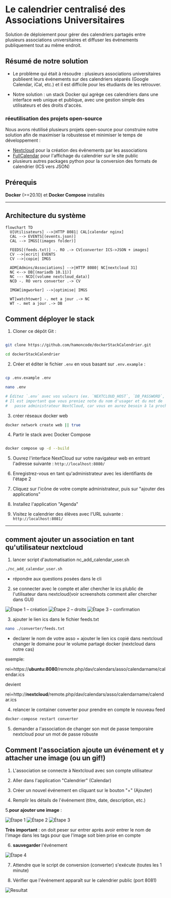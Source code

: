 # Le calendrier centralisé des Associations Universitaires

Solution de déploiement pour gérer des calendriers partagés entre plusieurs associations universitaires et diffuser les événements publiquement tout au même endroit.

## Résumé de notre solution

- Le problème qui était à résoudre : plusieurs associations universitaires publieent leurs événements sur des calendriers séparés (Google Calendar, iCal, etc.) et il est difficile pour les étudiants de les retrouver.

- Notre solution : un stack Docker qui agrège ces calendriers dans une interface web unique et publique, avec une gestion simple des utilisateurs et des droits d'accès.

### réeutilisation des projets open-source
Nous avons réutilisé plusieurs projets open-source pour construire notre solution afin de maximiser la robustesse et minimiser le temps de développement :

- [Nextcloud](https://nextcloud.com/) pour la création des évênements par les associations
- [FullCalendar](https://fullcalendar.io/) pour l'affichage du calendrier sur le site public
- plusieurs autres packages python pour la conversion des formats de calendrier (ICS vers JSON)

## Prérequis

**Docker** (>=20.10) et **Docker Compose** installés

---

## Architecture du système


```mermaid
flowchart TD
  U[Utilisateurs] -->|HTTP 8081| CAL[calendar nginx]
  CAL --> EVENTS[(events.json)]
  CAL --> IMGS[(images folder)]

  FEEDS[(feeds.txt)] -. RO .-> CV[converter ICS->JSON + images]
  CV -->|ecrit| EVENTS
  CV -->|copie| IMGS

  ADM[Admins/Associations] -->|HTTP 8080| NC[nextcloud 31]
  NC <--> DB[(mariadb 10.11)]
  NC --- NCD[(volume nextcloud_data)]
  NCD -. RO vers converter .-> CV

  IMGW[imgworker] -->|optimise| IMGS

  WT[watchtower] -. met a jour .-> NC
  WT -. met a jour .-> DB

```



## Comment déployer le stack

1. Cloner ce dépôt Git :

```bash

git clone https://github.com/hamoncode/dockerStackCalendrier.git

cd dockerStackCalendrier

```

2. Créer et éditer le fichier `.env` en vous basant sur `.env.example` :

```bash

cp .env.example .env

nano .env

# Éditez `.env` avec vos valeurs (ex. `NEXTCLOUD_HOST`, `DB_PASSWORD`, etc.)
# Il est important que vous preniez note du nom d'usager et du mot de 
#   passe administrateur NextCloud, car vous en aurez besoin à la prochaine étape

```

3. créer réseaux docker web

```bash
docker network create web || true

```

4. Partir le stack avec Docker Compose 

```bash

docker compose up -d --build

```

5. Ouvrez l'interface NextCloud sur votre navigateur web en entrant l'adresse suivante : `http://localhost:8080/`

6. Enregistrez-vous en tant qu'administrateur avec les identifiants de l'étape 2
7. Cliquez sur l'icône de votre compte administrateur, puis sur "ajouter des applications"
8. Installez l'application "Agenda"
9. Visitez le calendrier des élèves avec l'URL suivante : `http://localhost:8081/`
---

## comment ajouter un association en tant qu'utilisateur nextcloud

1. lancer script d'automatisation nc_add_calendar_user.sh

```bash
./nc_add_calendar_user.sh

```
  - répondre aux questions posées dans le cli

2. se connecter avec le compte et aller chercher le ics plublic de l'utilisateur dans nextcloud(voir screenshots comment aller chercher dans GUI)

![Étape 1 – création](Readme_screenshots/nexctcloudadduser1.png)
![Étape 2 – droits](Readme_screenshots/nextcloudadduser2.png)
![Étape 3 – confirmation](Readme_screenshots/nextcloudadduser3.png)

3. ajouter le lien ics dans le fichier feeds.txt

```bash
nano ./converter/feeds.txt
```
- declarer le nom de votre asso = ajouter le lien ics copié dans nextcloud 
changer le domaine pour le volume partagé docker (nextcloud dans notre cas)

exemple: 

rei=https://**ubuntu:8080**/remote.php/dav/calendars/asso/calendarname/calendar.ics

devient 

rei=http://**nextcloud**/remote.php/dav/calendars/asso/calendarname/calendar.ics

4. relancer le container converter pour prendre en compte le nouveau feed

```bash
docker-compose restart converter
```

5. demander a l'association de changer son mot de passe temporaire nextcloud pour un mot de passe robuste 

## Comment l'association ajoute un événement **et y attacher une image (ou un gif!)**

1. L'association se connecte à Nextcloud avec son compte utilisateur

2. Aller dans l'application "Calendrier" (Calendar)

3. Créer un nouvel événement en cliquant sur le bouton "+" (Ajouter)

4. Remplir les détails de l'événement (titre, date, description, etc.)

5.**pour ajouter une image** : 
    
![Étape 1](Readme_screenshots/ajoutevent1.png)
![Étape 2](Readme_screenshots/ajoutevent2.png)
![Étape 3](Readme_screenshots/ajoutevent3.png)

**Très important** : on doit peser sur entrer après avoir entrer le nom de l'image dans les tags pour que l'image soit bien prise en compte

6. **sauvegarder** l'événement

![Étape 4](Readme_screenshots/ajoutevent4.png)


7. Attendre que le script de conversion (converter) s'exécute (toutes les 1 minute)

8. Vérifier que l'événement apparaît sur le calendrier public (port 8081)

![Resultat](Readme_screenshots/resultat.png)

